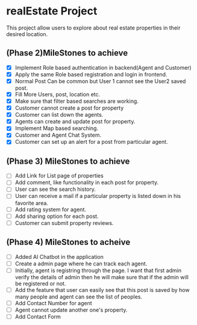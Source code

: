 # realEstate Project
This project allow users to explore about real estate properties in their desired location.

## (Phase 2)MileStones to achieve
- [X] Implement Role based authentication in backend(Agent and Customer)
- [X] Apply the same Role based registration and login in frontend.
- [X] Normal Post Can be common but User 1 cannot see the User2 saved post.
- [X] Fill More Users, post, location etc.
- [X] Make sure that filter based searches are working.
- [X] Customer cannot create a post for property
- [X] Customer can list down the agents.
- [X] Agents can create and update post for property.
- [X] Implement Map based searching.
- [X] Customer and Agent Chat System.
- [X] Customer can set up an alert for a post from particular agent.

## (Phase 3) MileStones to achieve
- [ ] Add Link for List page of properties
- [ ] Add comment, like functionality in each post for property.
- [ ] User can see the search history.
- [ ] User can receive a mail if a particular property is listed down in his favorite area.
- [ ] Add rating system for agent.
- [ ] Add sharing option for each post.
- [ ] Customer can submit property reviews.

## (Phase 4) MileStones to acheive
- [ ] Added AI Chatbot in the application
- [ ] Create a admin page where he can track each agent.
- [ ] Initially, agent is registring through the page. I want that first admin verify the details of admin then he will make sure that if the admin will be registered or not.
- [ ] Add the feature that user can easily see that this post is saved by how many people and agent can see the list of peoples.
- [ ] Add Contact Number for agent
- [ ] Agent cannot update another one's property.
- [ ] Add Contact Form
